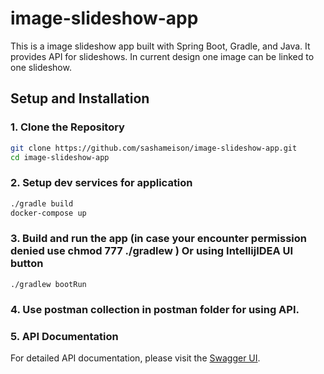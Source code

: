 # image-slideshow-app

This is a image slideshow app built with Spring Boot, Gradle, and Java. It provides API for slideshows.
In current design one image can be linked to one slideshow.

## Setup and Installation

### 1. Clone the Repository

```bash
git clone https://github.com/sashameison/image-slideshow-app.git
cd image-slideshow-app
```

### 2. Setup dev services for application

```bash
./gradle build
docker-compose up
```

### 3. Build and run the app (in case your encounter permission denied use chmod 777 ./gradlew ) Or using IntellijIDEA UI button
```
./gradlew bootRun
```

### 4. Use postman collection in postman folder for using API.

### 5. API Documentation

For detailed API documentation, please visit the [Swagger UI](http://localhost:8080/swagger-ui/index.html).